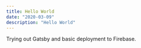 ```yaml
---
title: Hello World
date: "2020-03-09"
description: "Hello World"
---
```


Trying out Gatsby and basic deployment to Firebase.
